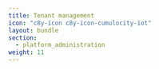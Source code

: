 ```yaml
---
title: Tenant management
icon: "c8y-icon c8y-icon-cumulocity-iot"
layout: bundle
section:
  - platform_administration
weight: 11
---
```

